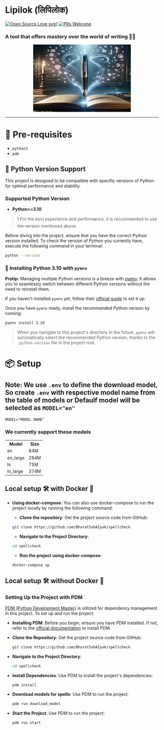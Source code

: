 # Lipilok (लिपिलोक)

[![Open Source Love svg1](https://badges.frapsoft.com/os/v1/open-source.svg?v=103)](https://github.com/ellerbrock/open-source-badges/) [![PRs Welcome](https://img.shields.io/badge/PRs-welcome-brightgreen.svg?style=flat-square)](http://makeapullrequest.com)

### A tool that offers mastery over the world of writing ✍🏻

<p align="center">
    <img src="assets/logo.webp" width="320" height="220">
</p>

<hr>

# 🤔 Pre-requisites

- `python3`
- `pdm`

## 🐍 Python Version Support

This project is designed to be compatible with specific versions of Python for optimal performance and stability.

### Supported Python Version

- **Python>=3.10**

> ❗️ For the best experience and performance, it is recommended to use the version mentioned above.

Before diving into the project, ensure that you have the correct Python version installed. To check the version of Python you currently have, execute the following command in your terminal:

```bash
python --version
```

### 🐍 Installing Python 3.10 with `pyenv`

**Protip:** Managing multiple Python versions is a breeze with [pyenv](https://github.com/pyenv/pyenv). It allows you to seamlessly switch between different Python versions without the need to reinstall them.

If you haven't installed `pyenv` yet, follow their [official guide](https://github.com/pyenv/pyenv) to set it up.

Once you have `pyenv` ready, install the recommended Python version by running:

```bash
pyenv install 3.10
```

> When you navigate to this project's directory in the future, `pyenv` will automatically select the recommended Python version, thanks to the `.python-version` file in the project root.

# 📦 Setup

## Note: We use `.env` to define the download model, So create `.env` with respective model name from the table of models or Defaulf model will be selected as `MODEL="en"`

```env
MODEL="MODEL NAME"
```

### We currently support these models

<table>
  <tr>
    <th>Model</th>
    <th>Size</th>
  </tr>
  <tr>
    <td>en</td>
    <td>84M</td>
  </tr>
  <tr>
    <td>en_large</td>
    <td>284M</td>
  </tr>
  <tr>
    <td>hi</td>
    <td>75M</td>
  </tr>
  <tr>
    <td>hi_large</td>
    <td>374M</td>
  </tr>
</table>


## Local setup 🛠️ with Docker 🐳

<!--
- **Installing and running**:
  Before you begin, ensure you have docker installed. If not, refer to the [official documentation](https://docs.docker.com/engine/install/) to install docker.
  ```bash
  docker pull mrsunglasses/pastepy
  docker run -d -p 8080:8080 --name pastepyprod mrsunglasses/pastepy
  ```
  -->

- **Using docker-compose**:
  You can also use docker-compose to run the project locally by running the following command:
  <br>
  - **Clone the repository**:
  Get the project source code from GitHub:

  ```bash
  git clone https://github.com/BharatSahAIyak/spellcheck
  ```

  - **Navigate to the Project Directory**:

  ```bash
  cd spellcheck
  ```

  - **Run the project using docker-compose**:

  ```bash
  docker-compose up
  ```

## Local setup 🛠️ without Docker 🐳

### Setting Up the Project with PDM

[PDM (Python Development Master)](https://pdm.fming.dev/latest/) is utilized for dependency management in this project. To set up and run the project:

- **Installing PDM**:
  Before you begin, ensure you have PDM installed. If not, refer to the [official documentation](https://pdm.fming.dev/latest/) to install PDM.

- **Clone the Repository**:
  Get the project source code from GitHub:

  ```bash
  git clone https://github.com/BharatSahAIyak/spellcheck
  ```

- **Navigate to the Project Directory**:

  ```bash
  cd spellcheck
  ```

- **Install Dependencies**:
  Use PDM to install the project's dependencies:
  ```bash
  pdm install
  ```
* **Download models for spello**:
  Use PDM to run the project:
  ```bash
  pdm run download_model
  ```

* **Start the Project**:
  Use PDM to run the project:
  ```bash
  pdm run start
  ```
